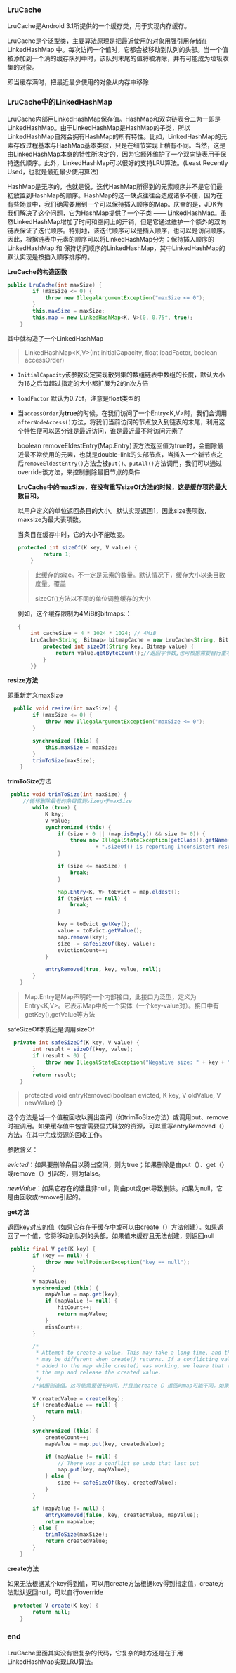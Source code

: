 ### LruCache

LruCache是Android 3.1所提供的一个缓存类，用于实现内存缓存。

LruCache是个泛型类，主要算法原理是把最近使用的对象用强引用存储在 LinkedHashMap 中。每次访问一个值时，它都会被移动到队列的头部。当一个值被添加到一个满的缓存队列中时，该队列末尾的值将被清除，并有可能成为垃圾收集的对象。

即当缓存满时，把最近最少使用的对象从内存中移除



### LruCache中的LinkedHashMap

LruCache内部用LinkedHashMap保存值。HashMap和双向链表合二为一即是LinkedHashMap。由于LinkedHashMap是HashMap的子类，所以LinkedHashMap自然会拥有HashMap的所有特性。比如，LinkedHashMap的元素存取过程基本与HashMap基本类似，只是在细节实现上稍有不同。当然，这是由LinkedHashMap本身的特性所决定的，因为它额外维护了一个双向链表用于保持迭代顺序。此外，LinkedHashMap可以很好的支持LRU算法。(Least Recently Used，也就是最近最少使用算法)

HashMap是无序的，也就是说，迭代HashMap所得到的元素顺序并不是它们最初放置到HashMap的顺序。HashMap的这一缺点往往会造成诸多不便，因为在有些场景中，我们确需要用到一个可以保持插入顺序的Map。庆幸的是，JDK为我们解决了这个问题，它为HashMap提供了一个子类 —— LinkedHashMap。虽然LinkedHashMap增加了时间和空间上的开销，但是它通过维护一个额外的双向链表保证了迭代顺序。特别地，该迭代顺序可以是插入顺序，也可以是访问顺序。因此，根据链表中元素的顺序可以将LinkedHashMap分为：保持插入顺序的LinkedHashMap 和 保持访问顺序的LinkedHashMap，其中LinkedHashMap的默认实现是按插入顺序排序的。

**LruCache的构造函数**

```java
public LruCache(int maxSize) {
        if (maxSize <= 0) {
            throw new IllegalArgumentException("maxSize <= 0");
        }
        this.maxSize = maxSize;
        this.map = new LinkedHashMap<K, V>(0, 0.75f, true);
    }
```

其中就构造了一个LinkedHashMap

> LinkedHashMap<K,V>(int initialCapacity, float loadFactor, boolean accessOrder)

- `InitialCapacity`该参数设定实现散列集的数组链表中数组的长度，默认大小为16之后每超过指定的大小都扩展为2的n次方倍

- `loadFactor` 默认为0.75f，注意是float类型的

- 当`accessOrder`为**true**的时候，在我们访问了一个Entry<K,V>时，我们会调用`afterNodeAccess()`方法，将我们当前访问的节点放入到链表的末尾，利用这个特性便可以区分谁是最近访问，谁是最近最不常访问元素了



  boolean removeEldestEntry(Map.Entry)该方法返回值为true时，会删除最近最不常使用的元素，也就是double-link的头部节点，当插入一个新节点之后`removeEldestEntry()`方法会被`put()、putAll()`方法调用，我们可以通过override该方法，来控制删除最旧节点的条件



  **LruCache中的maxSize，在没有重写sizeOf方法的时候，这是缓存项的最大数目和。**



  以用户定义的单位返回条目的大小。默认实现返回1，因此size表项数，maxsize为最大表项数。

  当条目在缓存中时，它的大小不能改变。

  ```java
  protected int sizeOf(K key, V value) {
          return 1;
      }
  ```

  > 此缓存的size。不一定是元素的数量。默认情况下，缓存大小以条目数度量。覆盖
  >
  > sizeOf()方法以不同的单位调整缓存的大小

  例如，这个缓存限制为4MiB的bitmaps:：

  ```java
  {
      int cacheSize = 4 * 1024 * 1024; // 4MiB
      LruCache<String, Bitmap> bitmapCache = new LruCache<String, Bitmap>(cacheSize) {
          protected int sizeOf(String key, Bitmap value) {
              return value.getByteCount();//返回字节数,也可根据需要自行重写
          }
      }}
  ```



**resize方法**

即重新定义maxSize

```java
  public void resize(int maxSize) {
        if (maxSize <= 0) {
            throw new IllegalArgumentException("maxSize <= 0");
        }

        synchronized (this) {
            this.maxSize = maxSize;
        }
        trimToSize(maxSize);
    }
```

**trimToSize**方法

```java
 public void trimToSize(int maxSize) {
     //循环删除最老的条目直到size小于maxSize
        while (true) {
            K key;
            V value;
            synchronized (this) {
                if (size < 0 || (map.isEmpty() && size != 0)) {
                    throw new IllegalStateException(getClass().getName()
                            + ".sizeOf() is reporting inconsistent results!");
                }

                if (size <= maxSize) {
                    break;
                }

                Map.Entry<K, V> toEvict = map.eldest();
                if (toEvict == null) {
                    break;
                }

                key = toEvict.getKey();
                value = toEvict.getValue();
                map.remove(key);
                size -= safeSizeOf(key, value);
                evictionCount++;
            }

            entryRemoved(true, key, value, null);
        }
    }

```

> Map.Entry是Map声明的一个内部接口，此接口为泛型，定义为Entry<K,V>。它表示Map中的一个实体（一个key-value对）。接口中有getKey(),getValue等方法



safeSizeOf本质还是调用sizeOf

```java
  private int safeSizeOf(K key, V value) {
        int result = sizeOf(key, value);
        if (result < 0) {
            throw new IllegalStateException("Negative size: " + key + "=" + value);
        }
        return result;
    }
```



> protected void entryRemoved(boolean evicted, K key, V oldValue, V newValue) {}

这个方法是当一个值被回收以腾出空间（如trimToSize方法）或调用put、remove时被调用。如果缓存值中包含需要显式释放的资源，可以重写entryRemoved（）方法，在其中完成资源的回收工作。

参数含义：

*evicted*：如果要删除条目以腾出空间，则为true；如果删除是由put（）、get（）或remove（）引起的，则为false。

*newValue*：如果它存在的话且非null，则由put或get导致删除。如果为null，它是由回收或remove引起的。



**get方法**

返回key对应的值（如果它存在于缓存中或可以由create（）方法创建）。如果返回了一个值，它将移动到队列的头部。如果值未缓存且无法创建，则返回null

```java
 public final V get(K key) {
        if (key == null) {
            throw new NullPointerException("key == null");
        }

        V mapValue;
        synchronized (this) {
            mapValue = map.get(key);
            if (mapValue != null) {
                hitCount++;
                return mapValue;
            }
            missCount++;
        }

        /*
         * Attempt to create a value. This may take a long time, and the map
         * may be different when create() returns. If a conflicting value was
         * added to the map while create() was working, we leave that value in
         * the map and release the created value.
         */
		/*试图创造值。这可能需要很长时间，并且当create（）返回时map可能不同。如果在create（）工		作时向映射添加了一个冲突的值，则将该值保留在map并释放所创建的值。*/
     
        V createdValue = create(key);
        if (createdValue == null) {
            return null;
        }

        synchronized (this) {
            createCount++;
            mapValue = map.put(key, createdValue);

            if (mapValue != null) {
                // There was a conflict so undo that last put
                map.put(key, mapValue);
            } else {
                size += safeSizeOf(key, createdValue);
            }
        }

        if (mapValue != null) {
            entryRemoved(false, key, createdValue, mapValue);
            return mapValue;
        } else {
            trimToSize(maxSize);
            return createdValue;
        }
    }

```

**create**方法

如果无法根据某个key得到值，可以用create方法根据key得到指定值，create方法默认返回null，可以自行override

```java
  protected V create(K key) {
        return null;
    }
```

### **end**

LruCache里面其实没有很复杂的代码，它复杂的地方还是在于用LinkedHashMap实现LRU算法。